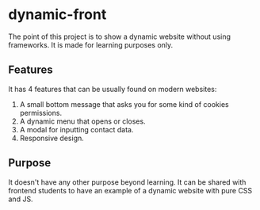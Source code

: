 # dynamic-front

The point of this project is to show a dynamic website without using frameworks. It is made for learning purposes only.

## Features

It has 4 features that can be usually found on modern websites:

1. A small bottom message that asks you for some kind of cookies permissions.
2. A dynamic menu that opens or closes.
3. A modal for inputting contact data.
4. Responsive design.

## Purpose

It doesn't have any other purpose beyond learning. It can be shared with frontend students to have an example of a dynamic website with pure CSS and JS.

